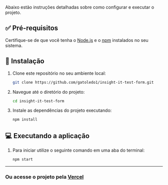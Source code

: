 Abaixo estão instruções detalhadas sobre como configurar e executar o projeto.


## ✅ Pré-requisitos

Certifique-se de que você tenha o [Node.js](https://nodejs.org/) e o [npm](https://www.npmjs.com/) instalados no seu sistema.

## 🎉 Instalação

1. Clone este repositório no seu ambiente local:

   ```bash
   git clone https://github.com/gatoledo1/insight-it-test-form.git
   ```

2. Navegue até o diretório do projeto:

   ```bash
   cd insight-it-test-form
   ```

3. Instale as dependências do projeto executando:

   ```bash
   npm install
   ```

## 💻 Executando a aplicação

1. Para iniciar utilize o seguinte comando em uma aba do terminal:

   ```bash
   npm start
   ```

---


### Ou acesse o projeto pela [Vercel](https://insight-it-test-form.vercel.app/)
